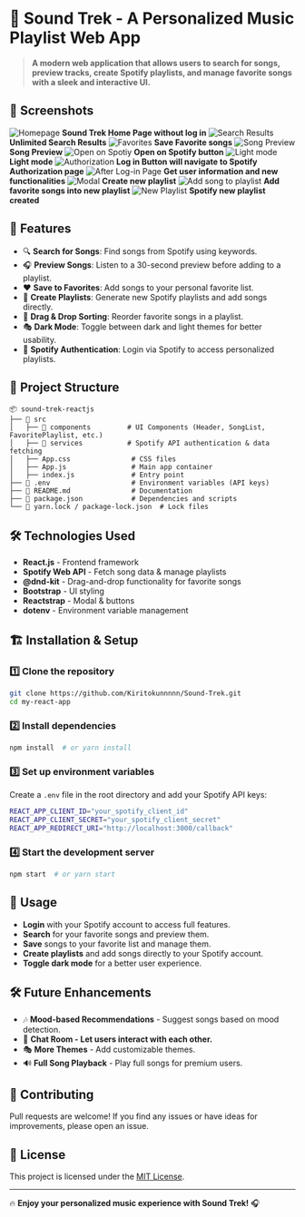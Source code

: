 # 🎵 Sound Trek - A Personalized Music Playlist Web App

> **A modern web application that allows users to search for songs, preview tracks, create Spotify playlists, and manage favorite songs with a sleek and interactive UI.**

## 📸 Screenshots

![Homepage](images/homepage.png)
**Sound Trek Home Page without log in**
![Search Results](https://github.com/Kiritokunnnnn/sound-trek/blob/e5d3bf672c08a30eb04b0c954cfeb7243d7995c2/images/Unlimited%20Search.png) 
**Unlimited Search Results**
![Favorites](https://github.com/Kiritokunnnnn/sound-trek/blob/e5d3bf672c08a30eb04b0c954cfeb7243d7995c2/images/favo-page.png)
**Save Favorite songs**
![Song Preview](https://github.com/Kiritokunnnnn/sound-trek/blob/e5d3bf672c08a30eb04b0c954cfeb7243d7995c2/images/iframe%20preview.png)
**Song Preview**
![Open on Spotiy](https://github.com/Kiritokunnnnn/sound-trek/blob/e5d3bf672c08a30eb04b0c954cfeb7243d7995c2/images/open%20on%20spotify.png)
**Open on Spotify button**
![Light mode](https://github.com/Kiritokunnnnn/sound-trek/blob/e5d3bf672c08a30eb04b0c954cfeb7243d7995c2/images/light-mode.png)
**Light mode**
![Authorization](https://github.com/Kiritokunnnnn/sound-trek/blob/e5d3bf672c08a30eb04b0c954cfeb7243d7995c2/images/spotify%20authorization%20page.jpeg)
**Log in Button will navigate to Spotify Authorization page**
![After Log-in Page](https://github.com/Kiritokunnnnn/sound-trek/blob/e5d3bf672c08a30eb04b0c954cfeb7243d7995c2/images/homepage%20with%20login.png)
**Get user information and new functionalities**
![Modal](https://github.com/Kiritokunnnnn/sound-trek/blob/e5d3bf672c08a30eb04b0c954cfeb7243d7995c2/images/Modal%2C%20create%20new%20playlist.png)
**Create new playlist**
![Add song to playlist](https://github.com/Kiritokunnnnn/sound-trek/blob/e5d3bf672c08a30eb04b0c954cfeb7243d7995c2/images/adding%20song%20into%20playlist.png)
**Add favorite songs into new playlist**
![New Playlist](https://github.com/Kiritokunnnnn/sound-trek/blob/e5d3bf672c08a30eb04b0c954cfeb7243d7995c2/images/spotify%20screen%20after%20add%20songs.png)
**Spotify new playlist created**
## 🚀 Features

- 🔍 **Search for Songs**: Find songs from Spotify using keywords.
- 🎧 **Preview Songs**: Listen to a 30-second preview before adding to a playlist.
- ❤️ **Save to Favorites**: Add songs to your personal favorite list.
- 🎼 **Create Playlists**: Generate new Spotify playlists and add songs directly.
- 🔄 **Drag & Drop Sorting**: Reorder favorite songs in a playlist.
- 🎭 **Dark Mode**: Toggle between dark and light themes for better usability.
- 🔑 **Spotify Authentication**: Login via Spotify to access personalized playlists.

## 📂 Project Structure

```
📦 sound-trek-reactjs
├── 📂 src
│   ├── 📂 components         # UI Components (Header, SongList, FavoritePlaylist, etc.)
│   ├── 📂 services           # Spotify API authentication & data fetching
│   ├── App.css               # CSS files
│   ├── App.js                # Main app container
│   ├── index.js              # Entry point
├── 📜 .env                    # Environment variables (API keys)
├── 📜 README.md               # Documentation
├── 📜 package.json            # Dependencies and scripts
└── 📜 yarn.lock / package-lock.json  # Lock files
```

## 🛠 Technologies Used

- **React.js** - Frontend framework
- **Spotify Web API** - Fetch song data & manage playlists
- **@dnd-kit** - Drag-and-drop functionality for favorite songs
- **Bootstrap** - UI styling
- **Reactstrap** - Modal & buttons
- **dotenv** - Environment variable management

## 🏗 Installation & Setup

### 1️⃣ Clone the repository

```sh
git clone https://github.com/Kiritokunnnnn/Sound-Trek.git
cd my-react-app
```

### 2️⃣ Install dependencies

```sh
npm install  # or yarn install
```

### 3️⃣ Set up environment variables

Create a `.env` file in the root directory and add your Spotify API keys:

```sh
REACT_APP_CLIENT_ID="your_spotify_client_id"
REACT_APP_CLIENT_SECRET="your_spotify_client_secret"
REACT_APP_REDIRECT_URI="http://localhost:3000/callback"
```

### 4️⃣ Start the development server

```sh
npm start  # or yarn start
```

## 📌 Usage

- **Login** with your Spotify account to access full features.
- **Search** for your favorite songs and preview them.
- **Save** songs to your favorite list and manage them.
- **Create playlists** and add songs directly to your Spotify account.
- **Toggle dark mode** for a better user experience.

## 🛠 Future Enhancements

- 🎶 **Mood-based Recommendations** - Suggest songs based on mood detection.
- 📱 **Chat Room - Let users interact with each other.**
- 🎭 **More Themes** - Add customizable themes.
- 🔊 **Full Song Playback** - Play full songs for premium users.

## 🤝 Contributing

Pull requests are welcome! If you find any issues or have ideas for improvements, please open an issue.

## 📜 License

This project is licensed under the [MIT License](LICENSE).

---

🔥 **Enjoy your personalized music experience with Sound Trek!** 🎧

